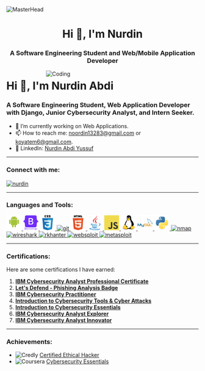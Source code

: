 ![MasterHead](https://i.pinimg.com/originals/0f/25/e4/0f25e4668c1c7740b5ed41835339d67f.gif)

<h1 align="center">Hi 👋, I'm Nurdin</h1>
<h3 align="center">A Software Engineering Student and Web/Mobile Application Developer</h3>
<img align="right" alt="Coding" width="400" src="https://cdn.dribbble.com/users/1059583/screenshots/4171367/media/34e69eb61a7bd8dea1c957a8b82605a7.gif">

# Hi 👋, I'm Nurdin Abdi

### A Software Engineering Student, Web Application Developer with Django, Junior Cybersecurity Analyst, and Intern Seeker.

- 🌟 I’m currently working on Web Applications.
- 📫 How to reach me: [noordin13283@gmail.com](mailto:noordin13283@gmail.com) or [koyatem6@gmail.com](mailto:koyatem6@gmail.com).
- 🚀 LinkedIn: [Nurdin Abdi Yussuf](https://www.linkedin.com/in/nurdin-abdi-yussuf-b3668b21b/)

---

<h3 align="left">Connect with me:</h3>
<p align="left">
  <a href="https://www.linkedin.com/in/nurdin" target="blank"><img align="center" src="https://raw.githubusercontent.com/rahuldkjain/github-profile-readme-generator/master/src/images/icons/Social/linked-in-alt.svg" alt="nurdin" height="30" width="40" /></a>
</p>

---

<h3 align="left">Languages and Tools:</h3>
<p align="left">
  <a href="https://developer.android.com" target="_blank" rel="noreferrer"> <img src="https://raw.githubusercontent.com/devicons/devicon/master/icons/android/android-original-wordmark.svg" alt="android" width="40" height="40"/> </a> 
  <a href="https://getbootstrap.com" target="_blank" rel="noreferrer"> <img src="https://raw.githubusercontent.com/devicons/devicon/master/icons/bootstrap/bootstrap-plain-wordmark.svg" alt="bootstrap" width="40" height="40"/> </a> 
  <a href="https://www.w3schools.com/css/" target="_blank" rel="noreferrer"> <img src="https://raw.githubusercontent.com/devicons/devicon/master/icons/css3/css3-original-wordmark.svg" alt="css3" width="40" height="40"/> </a>  
  <a href="https://git-scm.com/" target="_blank" rel="noreferrer"> <img src="https://www.vectorlogo.zone/logos/git-scm/git-scm-icon.svg" alt="git" width="40" height="40"/> </a> 
  <a href="https://www.w3.org/html/" target="_blank" rel="noreferrer"> <img src="https://raw.githubusercontent.com/devicons/devicon/master/icons/html5/html5-original-wordmark.svg" alt="html5" width="40" height="40"/> </a> 
  <a href="https://www.java.com" target="_blank" rel="noreferrer"> <img src="https://raw.githubusercontent.com/devicons/devicon/master/icons/java/java-original.svg" alt="java" width="40" height="40"/> </a> 
  <a href="https://developer.mozilla.org/en-US/docs/Web/JavaScript" target="_blank" rel="noreferrer"> <img src="https://raw.githubusercontent.com/devicons/devicon/master/icons/javascript/javascript-original.svg" alt="javascript" width="40" height="40"/> </a> 
  <a href="https://www.linux.org/" target="_blank" rel="noreferrer"> <img src="https://raw.githubusercontent.com/devicons/devicon/master/icons/linux/linux-original.svg" alt="linux" width="40" height="40"/> </a> 
  <a href="https://www.mysql.com/" target="_blank" rel="noreferrer"> <img src="https://raw.githubusercontent.com/devicons/devicon/master/icons/mysql/mysql-original-wordmark.svg" alt="mysql" width="40" height="40"/> </a>  
  <a href="https://www.python.org" target="_blank" rel="noreferrer"> <img src="https://raw.githubusercontent.com/devicons/devicon/master/icons/python/python-original.svg" alt="python" width="40" height="40"/> </a>
  <a href="https://www.nmap.org" target="_blank" rel="noreferrer"> <img src="https://img.shields.io/badge/-Nmap-green?style=flat&logo=nmap&logoColor=white" alt="nmap" width="40" height="40"/> </a>
  <a href="https://www.wireshark.org" target="_blank" rel="noreferrer"> <img src="https://img.shields.io/badge/-Wireshark-blue?style=flat&logo=wireshark&logoColor=white" alt="wireshark" width="40" height="40"/> </a>
  <a href="https://github.com/rkhanter" target="_blank" rel="noreferrer"> <img src="https://img.shields.io/badge/-rkhanter-red?style=flat&logo=rkhanter&logoColor=white" alt="rkhanter" width="40" height="40"/> </a>
  <a href="https://github.com/websploit" target="_blank" rel="noreferrer"> <img src="https://img.shields.io/badge/-WebSploit-yellow?style=flat&logo=websploit&logoColor=white" alt="websploit" width="40" height="40"/> </a>
  <a href="https://www.metasploit.com" target="_blank" rel="noreferrer"> <img src="https://img.shields.io/badge/-Metasploit-darkgreen?style=flat&logo=metasploit&logoColor=white" alt="metasploit" width="40" height="40"/> </a>
</p>

---

### Certifications:
Here are some certifications I have earned:

1. **[IBM Cybersecurity Analyst Professional Certificate](https://www.credly.com/badges/9e7a5072-c240-4684-bf78-68ae9cc4e870/linked_in_profile)**
2. **[Let's Defend - Phishing Analysis Badge](https://app.letsdefend.io/my-rewards/detail/1f41d89c-aade-47a6-9fc7-3bf98c3d22a9)**
3. **[IBM Cybersecurity Practitioner](https://www.credly.com/badges/4c66c3d2-aca1-4db9-bee7-51faf25f8f6e/linked_in_profile)**
4. **[Introduction to Cybersecurity Tools & Cyber Attacks](https://www.coursera.org/account/accomplishments/verify/IBZUGI2U8TKT)**
5. **[Introduction to Cybersecurity Essentials](https://www.coursera.org/account/accomplishments/verify/D8AVZ3AN7LB1)**
6. **[IBM Cybersecurity Analyst Explorer](https://www.credly.com/badges/3e4d4493-03af-4eb6-baf9-bba69c20b016/linked_in_profile)**
7. **[IBM Cybersecurity Analyst Innovator](https://www.credly.com/earner/earned/badge/47165337-ef53-4e48-8ff3-2bc1360aabd2)**

---

### Achievements:
- ![Credly](https://img.shields.io/badge/Certified%20Ethical%20Hacker-blue?logo=credly&logoColor=white&style=flat-square) [Certified Ethical Hacker](https://www.credly.com/)
- ![Coursera](https://img.shields.io/badge/Cybersecurity%20Essentials-blue?logo=coursera&logoColor=white&style=flat-square) [Cybersecurity Essentials](https://coursera.org/)
